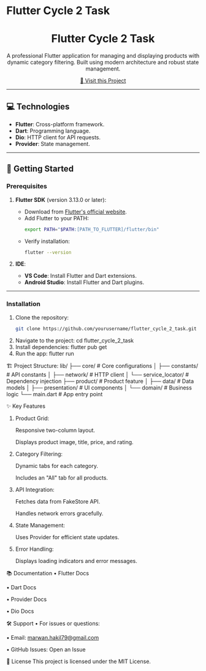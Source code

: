 # Flutter Cycle 2 Task

<h1 align="center" style="font-weight: bold;">Flutter Cycle 2 Task</h1>

<p align="center">A professional Flutter application for managing and displaying products with dynamic category filtering. Built using modern architecture and robust state management.</p>

<p align="center">
<a href="https://github.com/yourusername/flutter_cycle_2_task">📱 Visit this Project</a>
</p>

---

## 💻 Technologies

- **Flutter**: Cross-platform framework.
- **Dart**: Programming language.
- **Dio**: HTTP client for API requests.
- **Provider**: State management.


---

## 🚀 Getting Started

### Prerequisites

1. **Flutter SDK** (version 3.13.0 or later):
   - Download from [Flutter's official website](https://flutter.dev).
   - Add Flutter to your PATH:
     ```bash
     export PATH="$PATH:[PATH_TO_FLUTTER]/flutter/bin"
     ```
   - Verify installation:
     ```bash
     flutter --version
     ```

2. **IDE**:
   - **VS Code**: Install Flutter and Dart extensions.
   - **Android Studio**: Install Flutter and Dart plugins.

---

### Installation

1. Clone the repository:
   ```bash
   git clone https://github.com/yourusername/flutter_cycle_2_task.git
2. Navigate to the project:
     cd flutter_cycle_2_task
3. Install dependencies:
     flutter pub get
4. Run the app:
     flutter run

🏗 Project Structure:
lib/
├── core/                  # Core configurations
│   ├── constants/         # API constants
│   ├── network/           # HTTP client
│   └── service_locator/   # Dependency injection
├── product/               # Product feature
│   ├── data/              # Data models
│   ├── presentation/      # UI components
│   └── domain/            # Business logic
└── main.dart              # App entry point



✨ Key Features
1. Product Grid:

      Responsive two-column layout.

      Displays product image, title, price, and rating.

2. Category Filtering:

      Dynamic tabs for each category.

      Includes an "All" tab for all products.

3. API Integration:

      Fetches data from FakeStore API.

      Handles network errors gracefully.

4. State Management:

      Uses Provider for efficient state updates.

5. Error Handling:

      Displays loading indicators and error messages.



📚 Documentation
• Flutter Docs

• Dart Docs

• Provider Docs

• Dio Docs



🛠 Support
• For issues or questions:

• Email: marwan.hakil79@gmail.com

• GitHub Issues: Open an Issue


📜 License
This project is licensed under the MIT License.
